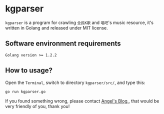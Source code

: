 # kgparser

`kgparser` is a program for crawling `全民K歌` and `唱吧`'s music resource, it's written in Golang and released under MIT license.

## Software environment requirements

    Golang version >= 1.2.2

## How to usage?

Open the `Terminal`, switch to directory `kgparser/src/`, and type this:

    go run kgparser.go

If you found something wrong, please contact [Angel's Blog.](http://www.0ee.com/about), that would be very friendly of you, thank you!

